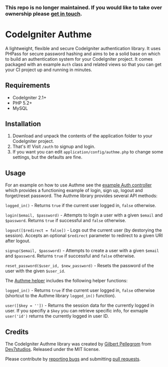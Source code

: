 ### This repo is no longer maintained. If you would like to take over ownership please [get in touch](mailto:gilbert@pellegrom.me).

CodeIgniter Authme
==================

A lightweight, flexible and secure CodeIgniter authentication library. It uses PHPass for secure password hashing and aims to be a solid base on which to build an authentication system for your CodeIgniter project. It comes packaged with an example `Auth` class and related views so that you can get your CI project up and running in minutes.

Requirements
------------

* CodeIgniter 2.1+
* PHP 5.2+
* MySQL

Installation
------------

1. Download and unpack the contents of the application folder to your CodeIgniter project.
2. That's it! Visit `/auth` to signup and login.
3. If you want you can edit `application/config/authme.php` to change some settings, but the defaults are fine.

Usage
-----

For an example on how to use Authme see the [example Auth controller](application/controllers/auth.php) which provides a functioning example of login, sign up, logout and forget/reset password. The Authme library provides several API methods:

`logged_in()` - Returns `true` if the current user logged in, `false` otherwise.

`login($email, $password)` - Attempts to login a user with a given `$email` and `$password`. Returns `true` if successful and `false` otherwise.

`logout([$redirect = false])` - Logs out the current user (by destorying the session). Accepts an optional `$redirect` parameter to redirect to a given URI after logout.

`signup($email, $password)` - Attempts to create a user with a given `$email` and `$password`. Returns `true` if successful and `false` otherwise.

`reset_password($user_id, $new_password)` - Resets the password of the user with the given `$user_id`.

The [Authme helper](application/helpers/authme_helper.php) includes the following helper functions:

`logged_in()` - Returns `true` if the current user logged in, `false` otherwise (shortcut to the Authme library `logged_in()` function).

`user([$key = ''])` - Returns the session data for the currently logged in user. If you specifiy a `$key` you can retrieve specific info, for exmaple `user('id')` returns the currently logged in user ID.

Credits
-------

The CodeIgniter Authme library was created by [Gilbert Pellegrom](http://gilbert.pellegrom.me) from [Dev7studios](http://dev7studios.com). Released under the MIT license.

Please contribute by [reporting bugs](https://github.com/gilbitron/CodeIgniter-Authme/issues) and submitting [pull requests](https://github.com/gilbitron/CodeIgniter-Authme/pulls).
